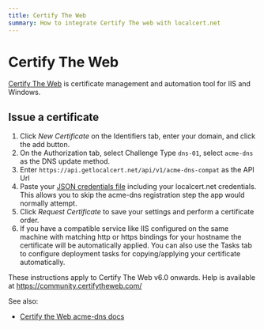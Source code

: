 ```yaml
---
title: Certify The Web
summary: How to integrate Certify The web with localcert.net
---
```


# Certify The Web

[Certify The Web](https://certifytheweb.com/) is certificate management and automation tool for IIS and Windows.

## Issue a certificate

1. Click *New Certificate* on the Identifiers tab, enter your domain, and
click the add button.
2. On the Authorization tab, select Challenge Type `dns-01`, select
`acme-dns` as the DNS update method.
3. Enter `https://api.getlocalcert.net/api/v1/acme-dns-compat` as the API Url
4. Paste your [JSON credentials file](/acme-clients/#json-credentials-file)
including your localcert.net credentials.
This allows you to skip the acme-dns registration step the app would normally attempt.
5. Click *Request Certificate* to save your settings and perform a
certificate order.
6. If you have a compatible service like IIS configured on the same
machine with matching http or https bindings for your hostname the
certificate will be automatically applied. You can also use the Tasks
tab to configure deployment tasks for copying/applying your certificate
automatically.

These instructions apply to Certify The Web v6.0 onwards. Help is
available at https://community.certifytheweb.com/

See also:

* [Certify the Web acme-dns docs](https://docs.certifytheweb.com/docs/dns/providers/acme-dns/)

